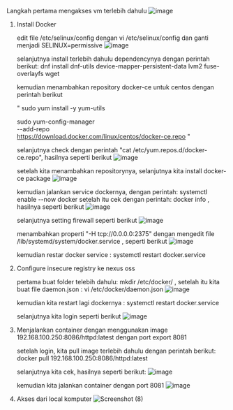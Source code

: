 Langkah pertama mengakses vm terlebih dahulu
![image](https://user-images.githubusercontent.com/122170858/217474103-3eec20f7-12f2-4d1e-83f6-df5d37f65f7b.png)

1. Install Docker

   edit file /etc/selinux/config dengan vi /etc/selinux/config dan ganti menjadi  SELINUX=permissive
   ![image](https://user-images.githubusercontent.com/122170858/217474962-db8608d7-3816-42aa-b6d4-7d5d2a5ef5b7.png)
   
   selanjutnya install terlebih dahulu dependencynya dengan perintah berikut: dnf install dnf-utils device-mapper-persistent-data lvm2 fuse-overlayfs wget
   
   kemudian menambahkan repository docker-ce untuk centos dengan perintah berikut
   
   "
   sudo yum install -y yum-utils
 
   sudo yum-config-manager \
      --add-repo \
      https://download.docker.com/linux/centos/docker-ce.repo
   "
      
   selanjutnya check dengan perintah "cat /etc/yum.repos.d/docker-ce.repo", hasilnya seperti berikut
   ![image](https://user-images.githubusercontent.com/122170858/217478755-93241b96-42ed-4c32-9435-5d5da39d5626.png)
   
   setelah kita menambahkan repositorynya, selanjutnya kita install docker-ce package
   ![image](https://user-images.githubusercontent.com/122170858/217479649-09be802e-5d11-40b5-b620-999c05da0dc7.png)
   
   kemudian jalankan service dockernya, dengan perintah: systemctl enable --now docker
   setelah itu cek dengan perintah: docker info , hasilnya seperti berikut
   ![image](https://user-images.githubusercontent.com/122170858/217481565-cce9ce04-589f-44f4-8217-a5bf3b8be47f.png)
   
   selanjutnya setting firewall seperti berikut
   ![image](https://user-images.githubusercontent.com/122170858/217482682-7d7a8eaf-da74-47e8-89fc-6a4d1fa1de5c.png)

   menambahkan properti "-H tcp://0.0.0.0:2375" dengan mengedit file /lib/systemd/system/docker.service , seperti berikut
   ![image](https://user-images.githubusercontent.com/122170858/217484254-ddf589d8-b877-459b-8a61-652796ea812c.png)

   kemudian restar docker service : systemctl restart docker.service
  
2. Configure insecure registry ke nexus oss
   
   pertama buat folder telebih dahulu: mkdir /etc/docker/ , setelah itu kita buat file daemon.json : vi /etc/docker/daemon.json
   ![image](https://user-images.githubusercontent.com/122170858/217486273-c8a725b0-4010-4cfb-989d-91c2b6558ad8.png)
   
   kemudian kita restart lagi dockernya : systemctl restart docker.service
   
   selanjutnya kita login seperti berikut
   ![image](https://user-images.githubusercontent.com/122170858/217487795-82fb17c0-e780-4ef1-9d01-c701612459a6.png)
   
3. Menjalankan container dengan menggunakan image 192.168.100.250:8086/httpd:latest dengan port export 8081

   setelah login, kita pull image terlebih dahulu dengan perintah berikut: docker pull 192.168.100.250:8086/httpd:latest
   
   selanjutnya kita cek, hasilnya seperti berikut:
   ![image](https://user-images.githubusercontent.com/122170858/217489506-c09855f1-f057-4313-a941-49939c8ef447.png)

   kemudian kita jalankan container dengan port 8081
   ![image](https://user-images.githubusercontent.com/122170858/217492049-6fd8e080-b18b-418b-be86-fda9a3b4f005.png)
   
4. Akses dari local komputer
   ![Screenshot (8)](https://user-images.githubusercontent.com/122170858/217492260-4cbb9b42-83b6-4f1c-9126-c47559cca06d.png)

   
   
   

   
   
   
  
   

   


   
